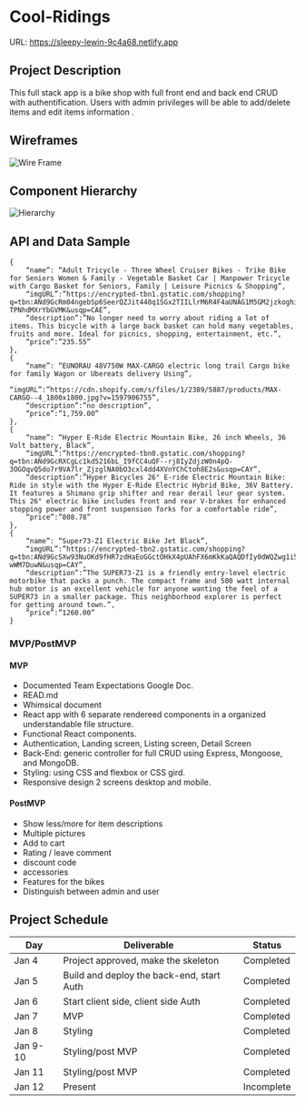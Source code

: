# Cool-Ridings

URL: https://sleepy-lewin-9c4a68.netlify.app

## Project Description

This full stack app is a bike shop with full front end and back end CRUD with authentification. Users with admin privileges will be able to add/delete items and edit items information .

## Wireframes

![Wire Frame](https://puu.sh/H3Oqr/714b40e9e2.png)

## Component Hierarchy

![Hierarchy](https://github.com/jpacheco008/Cool-Ridings/blob/development/P3%20Cool%20Ridings%402x.png)

## API and Data Sample

```
{
	“name”: “Adult Tricycle - Three Wheel Cruiser Bikes - Trike Bike for Seniors Women & Family - Vegetable Basket Car | Manpower Tricycle with Cargo Basket for Seniors, Family | Leisure Picnics & Shopping”,
	“imgURL”:”https://encrypted-tbn1.gstatic.com/shopping?q=tbn:ANd9GcRm04ngebSp6SeerQZJit448q1SGx2TIILlrM6R4F4aUNAG1M5GM2jzkoghiyJ6EwGrsPAu4RANRmPf3T6hswxQ3PT8Z-TPNhdMXrYbGVMK&usqp=CAE”,
	“description”:”No longer need to worry about riding a lot of items. This bicycle with a large back basket can hold many vegetables, fruits and more. Ideal for picnics, shopping, entertainment, etc.”,
	“price”:”235.55”
},
{
	“name”: “EUNORAU 48V750W MAX-CARGO electric long trail Cargo bike for family Wagon or Ubereats delivery Using”,
	“imgURL”:”https://cdn.shopify.com/s/files/1/2389/5887/products/MAX-CARGO--4_1800x1800.jpg?v=1597906755”,
	“description”:”no description”,
	“price”:”1,759.00”
},
{
	“name”: “Hyper E-Ride Electric Mountain Bike, 26 inch Wheels, 36 Volt battery, Black”,
	“imgURL”:”https://encrypted-tbn0.gstatic.com/shopping?q=tbn:ANd9GcRXCgLc1kd5216bL_I9fCC4uQF--rj8IyZdjzW0n4pQ-3OGOqvQ5do7r9VA7lr_ZjzglNA0bO3cxl4dd4XVnYChCtoh8E2s&usqp=CAY”,
	“description”:”Hyper Bicycles 26" E-ride Electric Mountain Bike: Ride in style with the Hyper E-Ride Electric Hybrid Bike, 36V Battery. It features a Shimano grip shifter and rear derail leur gear system. This 26" electric bike includes front and rear V-brakes for enhanced stopping power and front suspension forks for a comfortable ride”,
	“price”:”808.78”
},
{
	“name”: “Super73-Z1 Electric Bike Jet Black”,
	“imgURL”:”https://encrypted-tbn2.gstatic.com/shopping?q=tbn:ANd9GcSXw93NuOKd9fHR7zdHaEoGGctOHkX4pUAhFX6mKkKaQAQDfIy0dWQZwg1i5_j7xRZxRac31fooGlo0015VKf4SxUnV8VGcRKunzltT3XFWGEo-wWM7DuwN&usqp=CAY”,
	“description”:”The SUPER73-Z1 is a friendly entry-level electric motorbike that packs a punch. The compact frame and 500 watt internal hub motor is an excellent vehicle for anyone wanting the feel of a SUPER73 in a smaller package. This neighborhood explorer is perfect for getting around town.”,
	“price”:”1260.00”
}
```

### MVP/PostMVP

#### MVP

- Documented Team Expectations Google Doc.
- READ.md
- Whimsical document
- React app with 6 separate rendereed components in a organized understandable file structure.
- Functional React components.
- Authentication, Landing screen, Listing screen, Detail Screen
- Back-End: generic controller for full CRUD using Express, Mongoose, and MongoDB.
- Styling: using CSS and flexbox or CSS gird.
- Responsive design 2 screens desktop and mobile.

#### PostMVP

- Show less/more for item descriptions
- Multiple pictures
- Add to cart
- Rating / leave comment
- discount code
- accessories
- Features for the bikes
- Distinguish between admin and user

## Project Schedule

| Day     | Deliverable                        | Status     |
| ------- | ---------------------------------- | ---------- |
| Jan 4   | Project approved, make the skeleton | Completed  |
| Jan 5   | Build and deploy the back-end, start Auth | Completed  |
| Jan 6   | Start client side, client side Auth | Completed  |
| Jan 7   | MVP                                 | Completed  |
| Jan 8  | Styling                              | Completed  |
| Jan 9-10  | Styling/post MVP                  | Completed |
| Jan 11  | Styling/post MVP                    | Completed |
| Jan 12  | Present                             | Incomplete |
